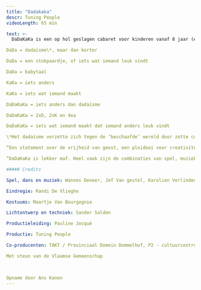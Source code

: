 ```yaml
---
title: "Dadakaka"
descr: Tuning People
videoLength: 65 min

text: >-
  DaDaKaKa is een op hol geslagen cabaret voor kinderen vanaf 8 jaar (en hun ouders en grootouders en vrienden van hun ouders en grootouders). Verschillende acts doordrongen van wilde creativiteit volgen elkaar op. DaDaKaKa is een combinatie van hoekige dans, gebroken pianomuziek, geflipte beelden en gestoorde teksten. DaDaKaKa is een voorstelling over wat kan en wat niet kan. De wereld barst van de regels, in deze voorstelling zijn er geen: een schilderij kan zingen en letters kunnen dansen.

DaDa = dadaïsme\*, maar dan korter

DaDa = een stokpaardje, of iets wat iemand leuk vindt

DaDa = babytaal

KaKa = iets anders

KaKa = iets wat iemand maakt

DaDaKaKa = iets anders dan dadaïsme

DaDaKaKa = 2xD, 2xK en 4xa

DaDaKaKa = iets wat iemand maakt dat iemand anders leuk vindt

\*Het dadaïsme verzette zich tegen de ‘beschaafde’ wereld door zotte conventieloze, vaak grappige kunst te maken. DaDaKaKa is een hedendaagse versie van dadaïstische cabaretten uit 1916.

“Een statement over de vrijheid van geest, een pleidooi voor creativiteit, wars van alle regelzucht.” De Standaard

“DaDaKaKa is lekker maf. Heel vaak zijn de combinaties van spel, muziek en vorm spitsvondig.” Theaterkrant

##### Credits

Spel, dans en muziek: Wannes Deneer, Jef Van gestel, Karolien Verlinden en Wim Muyllaert

Eindregie: Randi De Vlieghe

Kostuums: Maartje Van Bourgognie

Lichtontwerp en techniek: Sander Salden

Productieleiding: Pauline Jocqué

Productie: Tuning People

Co-producenten: TAKT / Provinciaal Domein Dommelhof, P2 - cultuurcentrum Hasselt & Theater aan het Vrijthof Maastricht i.h.k.v. de interlimburgse subsidies, Villanella en in samenwerking met Froe Froe

Met steun van de Vlaamse Gemeenschap

‍

Opname door Ans Kanen
---
```

